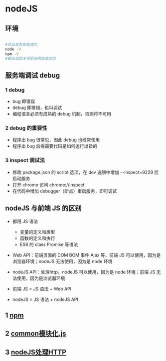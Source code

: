# nodeJS

## 环境

```bash

#验证是否安装成功
node -V
npm -V
#都出现版本号即说明安装成功

```

## 服务端调试 debug

### 1 debug

- bug 即错误
- debug 即排错，也叫调试
- 编程语言必须有成熟的 debug 机制，否则将不可用

### 2 debug 的重要性

- 程序出 bug 很常见，因此 debug 也经常使用
- 程序出 bug 后得需要代码是如何运行出错的

### 3 inspect 调试法

- 修改 package.json 的 script 选项，在 dev 选项中增加 --inspect=9229 后启动服务
- 打开 chrome 访问 chrome://inspect
- 在代码中增加 debugger（断点）重启服务，即可调试

## nodeJS 与前端 JS 的区别

- 都用 JS 语法
  
  - 变量的定义和类型
  - 函数的定义和执行
  - ES6 的 class Promise 等语法
- Web API：前端页面的 DOM BOM 事件 Ajax 等，前端 JS 可以使用，因为是浏览器环境；nodeJS 无法使用，因为是 node 环境
- nodeJS API：处理http，nodeJS 可以使用，因为是 node 环境；前端 JS 无法使用，因为是浏览器环境
- 前端 JS = JS 语法 + Web API
- nodeJS = JS 语法 + nodeJS API

## 1 [npm](./doc/npm.md)

## 2 [common模块化.js](./doc/common.js模块化.md)

## 3 [nodeJS处理HTTP](./doc/nodeJS处理HTTP.md)
